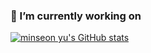 ### 🔭 I’m currently working on

[![minseon yu's GitHub stats](https://github-readme-stats.vercel.app/api?username=hellomarket-isaac&hide=stars,contribs&count_private=true&show_icons=true&theme=merko)](https://github.com/hellomarket-isaac/github-readme-stats)
